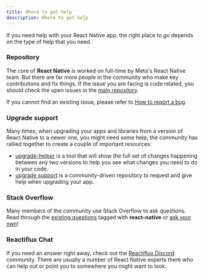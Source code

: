 ```yaml
---
title: Where to get help
description: Where to get help
---
```


If you need help with your React Native app, the right place to go depends on the type of help that you need.

### Repository

The core of **React Native** is worked on full-time by Meta's React Native team. But there are far more people in the community who make key contributions and fix things. If the issue you are facing is code related, you should check the open issues in the [main repository](https://github.com/facebook/react-native/issues).

If you cannot find an existing issue, please refer to [How to report a bug](/contributing/how-to-report-a-bug).

### Upgrade support

Many times, when upgrading your apps and libraries from a version of React Native to a newer one, you might need some help; the community has rallied together to create a couple of important resources:

- [upgrade-helper](https://react-native-community.github.io/upgrade-helper/) is a tool that will show the full set of changes happening between any two versions to help you see what changes you need to do in your code.
- [upgrade support](https://github.com/react-native-community/upgrade-support) is a community-driven repository to request and give help when upgrading your app.

### Stack Overflow

Many members of the community use Stack Overflow to ask questions. Read through the [existing questions](https://stackoverflow.com/questions/tagged/react-native?sort=frequent) tagged with **react-native** or [ask your own](https://stackoverflow.com/questions/ask?tags=react-native)!

### Reactiflux Chat

If you need an answer right away, check out the [Reactiflux Discord](https://discord.gg/JuTwWB8rsy) community. There are usually a number of React Native experts there who can help out or point you to somewhere you might want to look.
